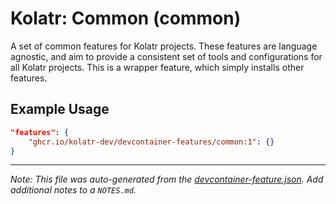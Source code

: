 
# Kolatr: Common (common)

A set of common features for Kolatr projects. These features are language agnostic, and aim to provide a consistent set of tools and configurations for all Kolatr projects. This is a wrapper feature, which simply installs other features.

## Example Usage

```json
"features": {
    "ghcr.io/kolatr-dev/devcontainer-features/common:1": {}
}
```





---

_Note: This file was auto-generated from the [devcontainer-feature.json](https://github.com/kolatr-dev/devcontainer-features/blob/main/src/common/devcontainer-feature.json).  Add additional notes to a `NOTES.md`._

